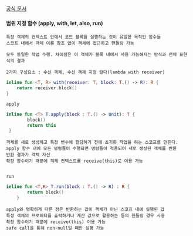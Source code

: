 [공식 문서](https://kotlinlang.org/docs/scope-functions.html)


#### 범위 지정 함수 (apply, with, let, also, run)
	특정 객체의 컨텍스트 안에서 코드 블록을 실행하는 것이 유일한 목적인 함수들
	스코프 내에서 객체 이름 참조 없이 객체에 접근하고 핸들링 가능

	모두 동일한 작업 수행. 차이점은 이 객체가 블록 내에서 사용 가능해지는 방식과 전체 표현식의 결과

	2가지 구성요소 : 수신 객체, 수신 객체 지정 람다(lambda with receiver)
	
```kotlin
inline fun <T, R> with(receiver: T, block: T.() -> R): R { 
	return receiver.block()  
}
```


	apply

```kotlin
inline fun <T> T.apply(block : T.() -> Unit): T {
		block()
        return this
 }
```

	객체를 새로 생성하고 특정 변수에 할당하기 전에 초기화 작업을 하는 스코프를 만든다.
	apply 함수 내에 모든 명령들이 수행되면 명령들이 적용되어 새로 생성된 객체를 반환
	반환 결과가 객체 자신
	확장 함수이기 때문에 객체 컨텍스트를 receive(this)로 이용 가능


	run

```kotlin
inline fun <T,R> T.run(block : T.() -> R) : R {
		return block()
    }
```

	apply와 명확하게 다른 점은 반환하는 값이 객체가 아닌 스코프 내에 실행된 값
	특정 객체의 프로퍼티를 출력하거나 계산 값으로 활용하는 등의 핸들링 경우 사용
	확장 함수이기 때문에 receive(this) 이용 가능
	safe call을 통해 non-null일 때만 실행 가능
	